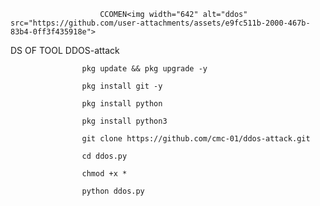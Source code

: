                         CCOMEN<img width="642" alt="ddos" src="https://github.com/user-attachments/assets/e9fc511b-2000-467b-83b4-0ff3f435918e">
DS OF TOOL DDOS-attack
                        
                    pkg update && pkg upgrade -y
                    
                    pkg install git -y
                    
                    pkg install python
                    
                    pkg install python3
                    
                    git clone https://github.com/cmc-01/ddos-attack.git
                    
                    cd ddos.py
                    
                    chmod +x *
                    
                    python ddos.py

